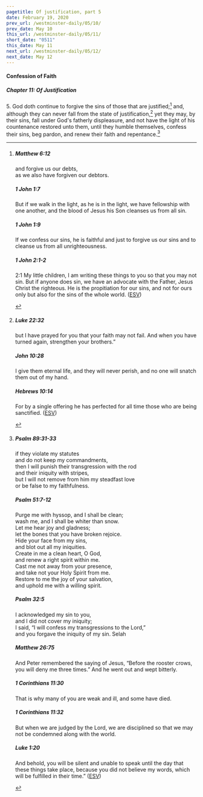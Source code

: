 ```yaml
---
pagetitle: Of justification, part 5
date: February 19, 2020
prev_url: /westminster-daily/05/10/
prev_date: May 10
this_url: /westminster-daily/05/11/
short_date: "0511"
this_date: May 11
next_url: /westminster-daily/05/12/
next_date: May 12
---
```


#### Confession of Faith

##### Chapter 11: Of Justification

<span class="q">5.</span> God doth continue to forgive the sins of those that are justified;[^fnref:wcf1] and, although they can never fall from the state of justification,[^fnref:wcf2] yet they may, by their sins, fall under God's fatherly displeasure, and not have the light of his countenance restored unto them, until they humble themselves, confess their sins, beg pardon, and renew their faith and repentance.[^fnref:wcf3]

[^fnref:wcf1]: <div class="esv"><h5>Matthew 6:12</h5> <div class="esv-text"><div class="block-indent"> <p class="line-group" id="p40006012.01-1"><span class="woc">and forgive us our debts,<br /> <span class="indent"></span>as we also have forgiven our debtors.</span></p> </div> </div><h5>1 John 1:7</h5> <div class="esv-text"><p id="p62001007.01-2">But if we walk in the light, as he is in the light, we have fellowship with one another, and the blood of Jesus his Son cleanses us from all sin.</p> </div><h5>1 John 1:9</h5> <div class="esv-text"><p id="p62001009.01-3">If we confess our sins, he is faithful and just to forgive us our sins and to cleanse us from all unrighteousness.</p> </div><h5>1 John 2:1-2</h5> <div class="esv-text"> <p id="p62002001.04-4"><span class="chapter-num" id="v62002001-4">2:1&nbsp;</span>My little children, I am writing these things to you so that you may not sin. But if anyone does sin, we have an advocate with the Father, Jesus Christ the righteous. He is the propitiation for our sins, and not for ours only but also for the sins of the whole world.  (<a href="http://www.esv.org" class="copyright">ESV</a>)</p> </div> </div>

[^fnref:wcf2]: <div class="esv"><h5>Luke 22:32</h5> <div class="esv-text"><p id="p42022032.01-1"><span class="woc">but I have prayed for you that your faith may not fail. And when you have turned again, strengthen your brothers.&#8221;</span></p> </div><h5>John 10:28</h5> <div class="esv-text"><p id="p43010028.01-2"><span class="woc">I give them eternal life, and they will never perish, and no one will snatch them out of my hand.</span></p> </div><h5>Hebrews 10:14</h5> <div class="esv-text"><p id="p58010014.01-3">For by a single offering he has perfected for all time those who are being sanctified.  (<a href="http://www.esv.org" class="copyright">ESV</a>)</p> </div> </div>

[^fnref:wcf3]: <div class="esv"><h5>Psalm 89:31-33</h5> <div class="esv-text"><div class="block-indent"> <p class="line-group" id="p19089031.01-1">if they violate my statutes<br /> <span class="indent"></span>and do not keep my commandments,<br />  then I will punish their transgression with the rod<br /> <span class="indent"></span>and their iniquity with stripes,<br />  but I will not remove from him my steadfast love<br /> <span class="indent"></span>or be false to my faithfulness.</p> </div> </div><h5>Psalm 51:7-12</h5> <div class="esv-text"><div class="block-indent"> <p class="line-group" id="p19051007.01-2">Purge me with hyssop, and I shall be clean;<br /> <span class="indent"></span>wash me, and I shall be whiter than snow.<br />  Let me hear joy and gladness;<br /> <span class="indent"></span>let the bones that you have broken rejoice.<br />  Hide your face from my sins,<br /> <span class="indent"></span>and blot out all my iniquities.<br />  Create in me a clean heart, O God,<br /> <span class="indent"></span>and renew a right spirit within me.<br />  Cast me not away from your presence,<br /> <span class="indent"></span>and take not your Holy Spirit from me.<br />  Restore to me the joy of your salvation,<br /> <span class="indent"></span>and uphold me with a willing spirit.</p> </div> </div><h5>Psalm 32:5</h5> <div class="esv-text"><div class="block-indent"> <p class="line-group" id="p19032005.01-3">I acknowledged my sin to you,<br /> <span class="indent"></span>and I did not cover my iniquity;<br /> I said, &#8220;I will confess my transgressions to the <span class="small-caps">Lord</span>,&#8221;<br /> <span class="indent"></span>and you forgave the iniquity of my sin. <span class="selah">Selah</span></p> </div> </div><h5>Matthew 26:75</h5> <div class="esv-text"><p id="p40026075.01-4">And Peter remembered the saying of Jesus, <span class="woc">&#8220;Before the rooster crows, you will deny me three times.&#8221;</span> And he went out and wept bitterly.</p> </div><h5>1 Corinthians 11:30</h5> <div class="esv-text"><p id="p46011030.01-5">That is why many of you are weak and ill, and some have died.</p> </div><h5>1 Corinthians 11:32</h5> <div class="esv-text"><p id="p46011032.01-6">But when we are judged by the Lord, we are disciplined so that we may not be condemned along with the world.</p> </div><h5>Luke 1:20</h5> <div class="esv-text"><p id="p42001020.01-7">And behold, you will be silent and unable to speak until the day that these things take place, because you did not believe my words, which will be fulfilled in their time.&#8221;  (<a href="http://www.esv.org" class="copyright">ESV</a>)</p> </div> </div>

